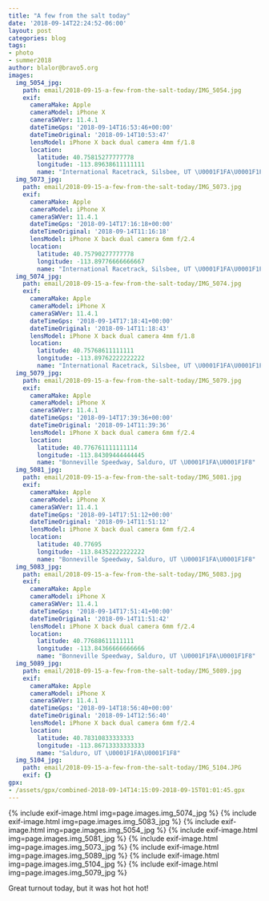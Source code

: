 ```yaml
---
title: "A few from the salt today"
date: '2018-09-14T22:24:52-06:00'
layout: post
categories: blog
tags:
- photo
- summer2018
author: blalor@bravo5.org
images:
  img_5054_jpg:
    path: email/2018-09-15-a-few-from-the-salt-today/IMG_5054.jpg
    exif:
      cameraMake: Apple
      cameraModel: iPhone X
      cameraSWVer: 11.4.1
      dateTimeGps: '2018-09-14T16:53:46+00:00'
      dateTimeOriginal: '2018-09-14T10:53:47'
      lensModel: iPhone X back dual camera 4mm f/1.8
      location:
        latitude: 40.75815277777778
        longitude: -113.89638611111111
        name: "International Racetrack, Silsbee, UT \U0001F1FA\U0001F1F8"
  img_5073_jpg:
    path: email/2018-09-15-a-few-from-the-salt-today/IMG_5073.jpg
    exif:
      cameraMake: Apple
      cameraModel: iPhone X
      cameraSWVer: 11.4.1
      dateTimeGps: '2018-09-14T17:16:18+00:00'
      dateTimeOriginal: '2018-09-14T11:16:18'
      lensModel: iPhone X back dual camera 6mm f/2.4
      location:
        latitude: 40.75790277777778
        longitude: -113.89776666666667
        name: "International Racetrack, Silsbee, UT \U0001F1FA\U0001F1F8"
  img_5074_jpg:
    path: email/2018-09-15-a-few-from-the-salt-today/IMG_5074.jpg
    exif:
      cameraMake: Apple
      cameraModel: iPhone X
      cameraSWVer: 11.4.1
      dateTimeGps: '2018-09-14T17:18:41+00:00'
      dateTimeOriginal: '2018-09-14T11:18:43'
      lensModel: iPhone X back dual camera 4mm f/1.8
      location:
        latitude: 40.75768611111111
        longitude: -113.89762222222222
        name: "International Racetrack, Silsbee, UT \U0001F1FA\U0001F1F8"
  img_5079_jpg:
    path: email/2018-09-15-a-few-from-the-salt-today/IMG_5079.jpg
    exif:
      cameraMake: Apple
      cameraModel: iPhone X
      cameraSWVer: 11.4.1
      dateTimeGps: '2018-09-14T17:39:36+00:00'
      dateTimeOriginal: '2018-09-14T11:39:36'
      lensModel: iPhone X back dual camera 6mm f/2.4
      location:
        latitude: 40.776761111111114
        longitude: -113.84309444444445
        name: "Bonneville Speedway, Salduro, UT \U0001F1FA\U0001F1F8"
  img_5081_jpg:
    path: email/2018-09-15-a-few-from-the-salt-today/IMG_5081.jpg
    exif:
      cameraMake: Apple
      cameraModel: iPhone X
      cameraSWVer: 11.4.1
      dateTimeGps: '2018-09-14T17:51:12+00:00'
      dateTimeOriginal: '2018-09-14T11:51:12'
      lensModel: iPhone X back dual camera 6mm f/2.4
      location:
        latitude: 40.77695
        longitude: -113.84352222222222
        name: "Bonneville Speedway, Salduro, UT \U0001F1FA\U0001F1F8"
  img_5083_jpg:
    path: email/2018-09-15-a-few-from-the-salt-today/IMG_5083.jpg
    exif:
      cameraMake: Apple
      cameraModel: iPhone X
      cameraSWVer: 11.4.1
      dateTimeGps: '2018-09-14T17:51:41+00:00'
      dateTimeOriginal: '2018-09-14T11:51:42'
      lensModel: iPhone X back dual camera 6mm f/2.4
      location:
        latitude: 40.77688611111111
        longitude: -113.84366666666666
        name: "Bonneville Speedway, Salduro, UT \U0001F1FA\U0001F1F8"
  img_5089_jpg:
    path: email/2018-09-15-a-few-from-the-salt-today/IMG_5089.jpg
    exif:
      cameraMake: Apple
      cameraModel: iPhone X
      cameraSWVer: 11.4.1
      dateTimeGps: '2018-09-14T18:56:40+00:00'
      dateTimeOriginal: '2018-09-14T12:56:40'
      lensModel: iPhone X back dual camera 6mm f/2.4
      location:
        latitude: 40.78310833333333
        longitude: -113.86713333333333
        name: "Salduro, UT \U0001F1FA\U0001F1F8"
  img_5104_jpg:
    path: email/2018-09-15-a-few-from-the-salt-today/IMG_5104.JPG
    exif: {}
gpx:
- /assets/gpx/combined-2018-09-14T14:15:09-2018-09-15T01:01:45.gpx
---
```


{% include exif-image.html img=page.images.img_5074_jpg %}
{% include exif-image.html img=page.images.img_5083_jpg %}
{% include exif-image.html img=page.images.img_5054_jpg %}
{% include exif-image.html img=page.images.img_5081_jpg %}
{% include exif-image.html img=page.images.img_5073_jpg %}
{% include exif-image.html img=page.images.img_5089_jpg %}
{% include exif-image.html img=page.images.img_5104_jpg %}
{% include exif-image.html img=page.images.img_5079_jpg %}

Great turnout today, but it was hot hot hot!

























